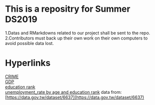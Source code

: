 # This is a repositry for Summer DS2019 
1.Datas and RMarkdowns related to our project shall be sent to the repo.<br/>
2.Contributors must back up their own work on their own computers to avoid possible data lost.
# Hyperlinks
[CRIME](https://raw.githubusercontent.com/Vladislav292/2019summer-datasciece/master/vands.csv)<br/>
[GDP](https://raw.githubusercontent.com/Vladislav292/2019summer-datasciece/master/GDP.csv)<br/>
[education rank](https://raw.githubusercontent.com/ChristineHsieh1231/mii/master/Educational%20Attainment.csv)<br/>
[unemployment_rate by age and education rank](https://raw.githubusercontent.com/ChristineHsieh1231/mii/master/1978-2019unemployment_rate.csv) data from:[https://data.gov.tw/dataset/6637](https://data.gov.tw/dataset/6637)
